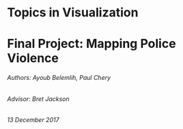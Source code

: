 # Topics in Visualization
# Final Project: Mapping Police Violence
###### Authors: Ayoub Belemlih, Paul Chery
###### Advisor: Bret Jackson
###### 13 December 2017



